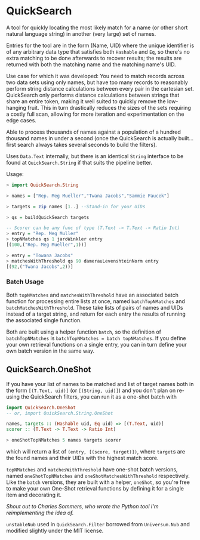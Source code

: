 # QuickSearch

A tool for quickly locating the most likely match
for a name (or other short natural language string) in another (very large)
set of names.

Entries for the tool are in the form (Name, UID) where the unique identifier is
of any arbitrary data type that satisfies both `Hashable` and `Eq`,
so there's no extra matching to be done afterwards to recover results; the
results are returned with both the matching name and the matching name's UID.

Use case for which it was developed: You need to match records across two data
sets using only names, but have too many records to reasonably
perform string distance calculations between every pair in the cartesian set.
QuickSearch only performs distance calculations between strings
that share an entire token, making it well suited to quickly remove
the low-hanging fruit. This in turn drastically reduces the sizes of the sets
requiring a costly full scan, allowing for more iteration and experimentation
on the edge cases.

Able to process thousands of names against a population of a hundred
thousand names in under a second (once the QuickSearch is actually built...
first search always takes several seconds to build the filters).

Uses `Data.Text` internally, but there is an identical `String` interface
to be found at `QuickSearch.String` if that suits the pipeline better.

Usage:

```haskell
> import QuickSearch.String

> names = ["Rep. Meg Mueller","Twana Jacobs","Sammie Paucek"]

> targets = zip names [1..] --Stand-in for your UIDs

> qs = buildQuickSearch targets

-- Scorer can be any func of type (T.Text -> T.Text -> Ratio Int)
> entry = "Rep. Meg Muller"
> topNMatches qs 1 jaroWinkler entry
[(100,("Rep. Meg Mueller",1))]

> entry = "Towana Jacobs"
> matchesWithThreshold qs 90 damerauLevenshteinNorm entry
[(92,("Twana Jacobs",2))]
```

### Batch Usage

Both `topNMatches` and `matchesWithThreshold` have an associated batch function
for processing entire lists at once, named `batchTopNMatches` and
`batchMatchesWithThreshold`. These take lists of pairs of names and UIDs
instead of a target string, and return for each entry the results of running
the associated single function.

Both are built using a helper function `batch`, so the definition of
`batchTopNMatches` is `batchTopNMatches = batch topNMatches`. If you define
your own retrieval functions on a single entry, you can in turn define your
own batch version in the same way.


## QuickSearch.OneShot

If you have your list of names to be matched and list of target names both
in the form `[(T.Text, uid)]` (or `[(String, uid)]`) and you don't plan
on re-using the QuickSearch filters, you can run it as a one-shot batch with
```haskell
import QuickSearch.OneShot
-- or, import QuickSearch.String.OneShot

names, targets :: (Hashable uid, Eq uid) => [(T.Text, uid)]
scorer :: (T.Text -> T.Text -> Ratio Int)

> oneShotTopNMatches 5 names targets scorer
```
which will return a list of `(entry, [(score, target)])`, where `target`s
are the found names and their UIDs with the highest match score.

`topNMatches` and `matchesWithThreshold` have one-shot batch versions, named
`oneShotTopNMatches` and `oneShotMatchesWithThreshold` respectively. Like the
`batch` versions, they are built with a helper, `oneShot`, so you're free to
make your own One-Shot retrieval functions by defining it for a single item
and decorating it.

_Shout out to Charles Sommers, who wrote the Python tool
I'm reimplementing the idea of._

`unstableNub` used in `QuickSearch.Filter` borrowed from `Universum.Nub`
and modified slightly under the MIT license.
